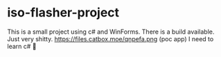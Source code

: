 # iso-flasher-project
This is a small project using c# and WinForms.
There is a build available. Just very shitty.
https://files.catbox.moe/qnpefa.png (poc app)
I need to learn c#
:exploding_head:
